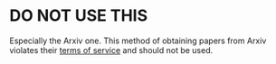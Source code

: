 # DO NOT USE THIS

Especially the Arxiv one. This method of obtaining papers from Arxiv violates their [terms of service](https://arxiv.org/help/robots) and should not be used.

